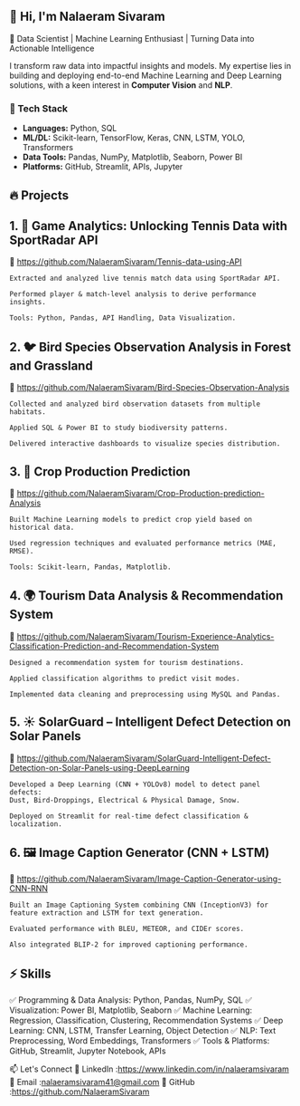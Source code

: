 ## 👋 Hi, I'm Nalaeram Sivaram ##

🚀 Data Scientist | Machine Learning Enthusiast | Turning Data into Actionable Intelligence

I transform raw data into impactful insights and models. My expertise lies in building and deploying end-to-end Machine Learning and Deep Learning solutions, with a keen interest in **Computer Vision** and **NLP**.

### 🔧 Tech Stack
*   **Languages:** Python, SQL
*   **ML/DL:** Scikit-learn, TensorFlow, Keras, CNN, LSTM, YOLO, Transformers
*   **Data Tools:** Pandas, NumPy, Matplotlib, Seaborn, Power BI
*   **Platforms:** GitHub, Streamlit, APIs, Jupyter

## 🔥 Projects ##
## 1. 🎾 Game Analytics: Unlocking Tennis Data with SportRadar API ##

  🔗 https://github.com/NalaeramSivaram/Tennis-data-using-API

    Extracted and analyzed live tennis match data using SportRadar API.

    Performed player & match-level analysis to derive performance insights.

    Tools: Python, Pandas, API Handling, Data Visualization.

## 2. 🐦 Bird Species Observation Analysis in Forest and Grassland ##

  🔗  https://github.com/NalaeramSivaram/Bird-Species-Observation-Analysis

    Collected and analyzed bird observation datasets from multiple habitats.

    Applied SQL & Power BI to study biodiversity patterns.

    Delivered interactive dashboards to visualize species distribution.

## 3. 🌾 Crop Production Prediction ##

  🔗  https://github.com/NalaeramSivaram/Crop-Production-prediction-Analysis

    Built Machine Learning models to predict crop yield based on historical data.

    Used regression techniques and evaluated performance metrics (MAE, RMSE).

    Tools: Scikit-learn, Pandas, Matplotlib.

## 4. 🌍 Tourism Data Analysis & Recommendation System ##

🔗 https://github.com/NalaeramSivaram/Tourism-Experience-Analytics-Classification-Prediction-and-Recommendation-System

    Designed a recommendation system for tourism destinations.

    Applied classification algorithms to predict visit modes.

    Implemented data cleaning and preprocessing using MySQL and Pandas.

## 5. ☀️ SolarGuard – Intelligent Defect Detection on Solar Panels ##

🔗 https://github.com/NalaeramSivaram/SolarGuard-Intelligent-Defect-Detection-on-Solar-Panels-using-DeepLearning

    Developed a Deep Learning (CNN + YOLOv8) model to detect panel defects:
    Dust, Bird-Droppings, Electrical & Physical Damage, Snow.

    Deployed on Streamlit for real-time defect classification & localization.

## 6. 🖼️ Image Caption Generator (CNN + LSTM) ##

🔗 https://github.com/NalaeramSivaram/Image-Caption-Generator-using-CNN-RNN

    Built an Image Captioning System combining CNN (InceptionV3) for feature extraction and LSTM for text generation.

    Evaluated performance with BLEU, METEOR, and CIDEr scores.

    Also integrated BLIP-2 for improved captioning performance.

## ⚡ Skills ##

✅ Programming & Data Analysis: Python, Pandas, NumPy, SQL
✅ Visualization: Power BI, Matplotlib, Seaborn
✅ Machine Learning: Regression, Classification, Clustering, Recommendation Systems
✅ Deep Learning: CNN, LSTM, Transfer Learning, Object Detection
✅ NLP: Text Preprocessing, Word Embeddings, Transformers
✅ Tools & Platforms: GitHub, Streamlit, Jupyter Notebook, APIs

📫 Let's Connect
💼 LinkedIn :https://www.linkedin.com/in/nalaeramsivaram
📧 Email    :nalaeramsivaram41@gmail.com 
🐙 GitHub   :https://github.com/NalaeramSivaram


